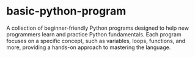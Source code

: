 # basic-python-program
A collection of beginner-friendly Python programs designed to help new programmers learn and practice Python fundamentals. Each program focuses on a specific concept, such as variables, loops, functions, and more, providing a hands-on approach to mastering the language.
